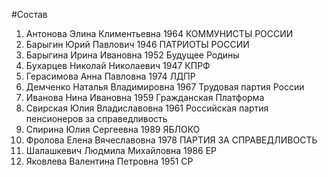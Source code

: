 #Состав
1. Антонова Элина Климентьевна 1964 КОММУНИСТЫ РОССИИ
2. Барыгин Юрий Павлович 1946 ПАТРИОТЫ РОССИИ
3. Барыгина Ирина Ивановна 1952 Будущее Родины
4. Бухарцев Николай Николаевич 1947 КПРФ
5. Герасимова Анна Павловна 1974 ЛДПР
6. Демченко Наталья Владимировна 1967 Трудовая партия России
7. Иванова Нина Ивановна 1959 Гражданская Платформа
8. Свирская Юлия Владиславовна 1961 Российская партия пенсионеров за справедливость
9. Спирина Юлия Сергеевна 1989 ЯБЛОКО
10. Фролова Елена Вячеславовна 1978 ПАРТИЯ ЗА СПРАВЕДЛИВОСТЬ
11. Шалашкевич Людмила Михайловна 1986 ЕР
12. Яковлева Валентина Петровна 1951 СР
